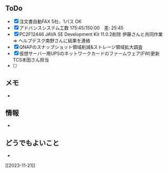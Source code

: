 ## ToDo
- [x] 注文書自動FAX 5社、1パス OK
- [x] アドバンスシステム工数 175:45/150:00　差: 25:45
- [x] PC2F12446 JAVA SE Development Kit 11.0.2削除 伊藤さんと共同作業 ⇒ ヘルプデスク南野さんに結果を連絡
- [x] QNAPのスナップショット領域削減&ストレージ領域拡大調査
- [x] 仮想サーバー用UPSのネットワークカードのファームウェア(FW)更新 TCS本田さん担当
- [ ] 


## メモ
- 


## 情報
- 


## どうでもよいこと
- 


[[2023-11-21]]

